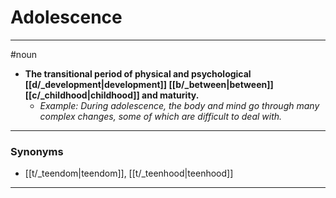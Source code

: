 # Adolescence
---
#noun
- **The transitional period of physical and psychological [[d/_development|development]] [[b/_between|between]] [[c/_childhood|childhood]] and maturity.**
	- _Example: During adolescence, the body and mind go through many complex changes, some of which are difficult to deal with._
---
### Synonyms
- [[t/_teendom|teendom]], [[t/_teenhood|teenhood]]
---

